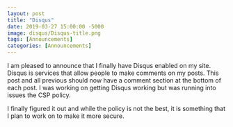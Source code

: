 ```yaml
---
layout: post
title: "Disqus"
date: 2019-03-27 15:00:00 -5000
image: disqus/Disqus-title.png
tags: [Announcements]
categories: [Announcements]
---
```

I am pleased to announce that I finally have Disqus enabled on my site. Disqus is services that allow people to make comments on my posts. This post and all previous should now have a comment section at the bottom of each post. I was working on getting Disqus working but was running into issues the CSP policy.  

I finally figured it out and while the policy is not the best, it is something that I plan to work on to make it more secure.
